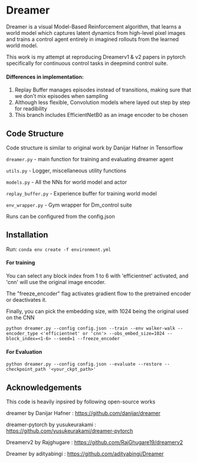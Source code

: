# Dreamer

Dreamer is a visual Model-Based Reinforcement algorithm, that learns a world model which captures latent dynamics from high-level pixel images and trains a control agent entirely in imagined rollouts from the learned world model.

This work is my attempt at reproducing Dreamerv1 & v2 papers in pytorch specifically for continuous control tasks in deepmind control suite.

#### Differences in implementation:

 1. Replay Buffer manages episodes instead of transitions, making sure that we don't mix episodes when sampling
 2. Although less flexible, Convolution models where layed out step by step for readibility
 3. This branch includes EfficientNetB0 as an image encoder to be chosen


## Code Structure
Code structure is similar to original work by Danijar Hafner in Tensorflow

`dreamer.py`  - main function for training and evaluating dreamer agent

`utils.py`    - Logger, miscellaneous utility functions

`models.py`   - All the NNs for world model and actor

`replay_buffer.py` - Experience buffer for training world model

`env_wrapper.py`  - Gym wrapper for Dm_control suite

Runs can be configured from the config.json

## Installation

Run:
`conda env create -f environment.yml`

#### For training
You can select any block index from 1 to 6 with 'efficientnet' activated, and 'cnn' will use the original image encoder.

The "freeze_encoder" flag activates gradient flow to the pretrained encoder or deactivates it.

Finally, you can pick the embedding size, with 1024 being the original used on the CNN

`python dreamer.py --config config.json --train --env walker-walk --encoder_type <'efficientnet' or 'cnn'> --obs_embed_size=1024 --block_index=<1-6> --seed=1 --freeze_encoder`
#### For Evaluation
`python dreamer.py --config config.json --evaluate --restore --checkpoint_path '<your_ckpt_path>'`



## Acknowledgements
This code is heavily inpsired by following open-source works

dreamer by Danijar Hafner : https://github.com/danijar/dreamer

dreamer-pytorch by yusukeurakami : https://github.com/yusukeurakami/dreamer-pytorch

Dreamerv2 by Rajghugare : https://github.com/RajGhugare19/dreamerv2

Dreamer by adityabingi : https://github.com/adityabingi/Dreamer
